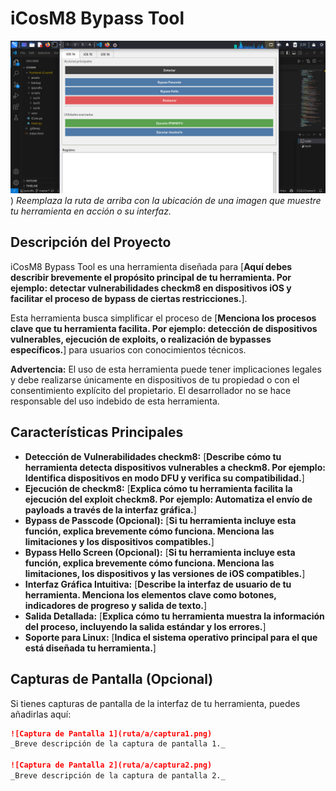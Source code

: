 # iCosM8 Bypass Tool

[![Imagen Descriptiva Aquí](assets/ICO.png)](assets/ICO.png))
_Reemplaza la ruta de arriba con la ubicación de una imagen que muestre tu herramienta en acción o su interfaz._

## Descripción del Proyecto

iCosM8 Bypass Tool es una herramienta diseñada para [**Aquí debes describir brevemente el propósito principal de tu herramienta. Por ejemplo: detectar vulnerabilidades checkm8 en dispositivos iOS y facilitar el proceso de bypass de ciertas restricciones.**].

Esta herramienta busca simplificar el proceso de [**Menciona los procesos clave que tu herramienta facilita. Por ejemplo: detección de dispositivos vulnerables, ejecución de exploits, o realización de bypasses específicos.**] para usuarios con conocimientos técnicos.

**Advertencia:** El uso de esta herramienta puede tener implicaciones legales y debe realizarse únicamente en dispositivos de tu propiedad o con el consentimiento explícito del propietario. El desarrollador no se hace responsable del uso indebido de esta herramienta.

## Características Principales

* **Detección de Vulnerabilidades checkm8:** [**Describe cómo tu herramienta detecta dispositivos vulnerables a checkm8. Por ejemplo: Identifica dispositivos en modo DFU y verifica su compatibilidad.**]
* **Ejecución de checkm8:** [**Explica cómo tu herramienta facilita la ejecución del exploit checkm8. Por ejemplo: Automatiza el envío de payloads a través de la interfaz gráfica.**]
* **Bypass de Passcode (Opcional):** [**Si tu herramienta incluye esta función, explica brevemente cómo funciona. Menciona las limitaciones y los dispositivos compatibles.**]
* **Bypass Hello Screen (Opcional):** [**Si tu herramienta incluye esta función, explica brevemente cómo funciona. Menciona las limitaciones, los dispositivos y las versiones de iOS compatibles.**]
* **Interfaz Gráfica Intuitiva:** [**Describe la interfaz de usuario de tu herramienta. Menciona los elementos clave como botones, indicadores de progreso y salida de texto.**]
* **Salida Detallada:** [**Explica cómo tu herramienta muestra la información del proceso, incluyendo la salida estándar y los errores.**]
* **Soporte para Linux:** [**Indica el sistema operativo principal para el que está diseñada tu herramienta.**]

## Capturas de Pantalla (Opcional)

Si tienes capturas de pantalla de la interfaz de tu herramienta, puedes añadirlas aquí:

```markdown
![Captura de Pantalla 1](ruta/a/captura1.png)
_Breve descripción de la captura de pantalla 1._

![Captura de Pantalla 2](ruta/a/captura2.png)
_Breve descripción de la captura de pantalla 2._

